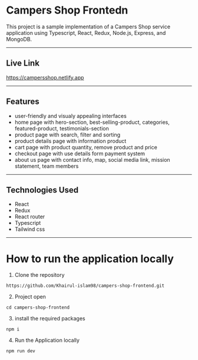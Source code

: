# Campers Shop Frontedn

This project is a sample implementation of a Campers Shop service application using Typescript, React, Redux, Node.js, Express, and MongoDB.

---

## Live Link

https://campersshop.netlify.app


---



## Features

- user-friendly and visualy appealing interfaces
- home page with hero-section, best-selling-product, categories, featured-product, testimonials-section 
- product page with search, filter and sorting 
- product details page with information product
- cart page with product quantity, remove product and price
- checkout page with use details form payment system
- about us page with contact info, map, social media link, mission statement, team members

---

## Technologies Used

- React
- Redux
- React router
- Typescript
- Tailwind css

---

# How to run the application locally

1. Clone the repository

```
https://github.com/Khairul-islam98/campers-shop-frontend.git
```

2. Project open

```
cd campers-shop-frontend
```

3. install the required packages

```
npm i
```



4. Run the Application locally

```
npm run dev
```